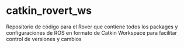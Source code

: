 # catkin_rovert_ws
Repositorio de código para el Rover que contiene todos los packages y configuraciones de ROS en formato de Catkin Workspace para facilitar control de versiones y cambios
